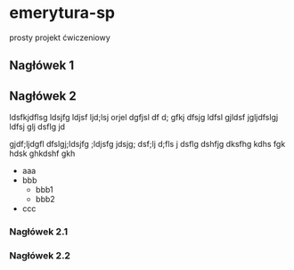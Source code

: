# emerytura-sp
prosty projekt ćwiczeniowy

## Nagłówek 1

## Nagłówek 2

ldsfkjdflsg ldsjfg ldjsf ljd;lsj orjel dgfjsl df
d; gfkj dfsjg ldfsl gjldsf jgljdfslgj ldfsj glj dsflg jd
 
gjdf;ljdgfl dfslgj;ldsjfg ;ldjsfg jdsjg; dsf;lj d;fls j
dsflg dshfjg dksfhg kdhs fgk hdsk ghkdshf gkh

* aaa
* bbb
  * bbb1
  * bbb2
* ccc

### Nagłówek 2.1

### Nagłówek 2.2

